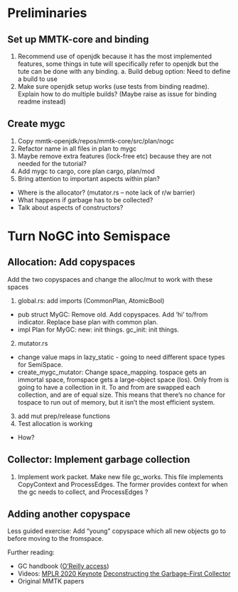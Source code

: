 # Preliminaries
## Set up MMTK-core and binding
1.	Recommend use of openjdk because it has the most implemented features, some things in tute will specifically refer to openjdk but the tute can be done with any binding. 
a.	Build debug option: Need to define a build to use
2.	Make sure openjdk setup works (use tests from binding readme). Explain how to do multiple builds? (Maybe raise as issue for binding readme instead)
## Create mygc
1.	Copy mmtk-openjdk/repos/mmtk-core/src/plan/nogc
2.	Refactor name in all files in plan to mygc
3.	Maybe remove extra features (lock-free etc) because they are not needed for the tutorial?
4.	Add mygc to cargo, core plan cargo, plan/mod
5.	Bring attention to important aspects within plan?
* Where is the allocator? (mutator.rs – note lack of r/w barrier)
*	What happens if garbage has to be collected?
*	Talk about aspects of constructors?
# Turn NoGC into Semispace
## Allocation: Add copyspaces
Add the two copyspaces and change the alloc/mut to work with these spaces
1. global.rs: add imports (CommonPlan, AtomicBool)
*	pub struct MyGC: Remove old. Add copyspaces. Add ‘hi’ to/from indicator. Replace base plan with common plan.
*	impl Plan for MyGC: new: init things. gc_init: init things.
2.	mutator.rs
*	change value maps in lazy_static - going to need different space types for SemiSpace. 
*	create_mygc_mutator: Change space_mapping. tospace gets an immortal space, fromspace gets a large-object space (los). Only from is going to have a collection in it. To and from are swapped each collection, and are of equal size. This means that there’s no chance for tospace to run out of memory, but it isn’t the most efficient system.
3. add mut prep/release functions
4.	Test allocation is working
*	How?
## Collector: Implement garbage collection
1.	Implement work packet. Make new file gc_works. This file implements CopyContext and ProcessEdges. The former provides context for when the gc needs to collect, and ProcessEdges ?
## Adding another copyspace
Less guided exercise: Add “young” copyspace which all new objects go to before moving to the fromspace. 

Further reading: 
- GC handbook ([O’Reilly access](https://learning.oreilly.com/library/view/the-garbage-collection/9781315388007/?ar))
- Videos: [MPLR 2020 Keynote](https://www.youtube.com/watch?v=3L6XEVaYAmU) [Deconstructing the Garbage-First Collector](https://www.youtube.com/watch?v=MAk6RdApGLs)
-	Original MMTK papers
